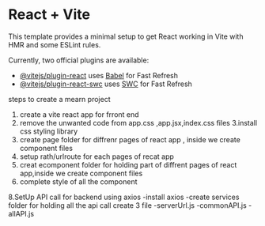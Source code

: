 # React + Vite

This template provides a minimal setup to get React working in Vite with HMR and some ESLint rules.

Currently, two official plugins are available:

- [@vitejs/plugin-react](https://github.com/vitejs/vite-plugin-react/blob/main/packages/plugin-react/README.md) uses [Babel](https://babeljs.io/) for Fast Refresh
- [@vitejs/plugin-react-swc](https://github.com/vitejs/vite-plugin-react-swc) uses [SWC](https://swc.rs/) for Fast Refresh




 steps to create a mearn project 
  1. create  a vite react app for frront end
  2. remove the unwanted code from app.css ,app.jsx,index.css files
  3.install css styling library
4. create page folder for diffrenr pages of react app , inside we create component files
5. setup rath/urlroute for each pages of recat app
6. creat ecomponent folder for holding part of diffrent  pages of react app,inside we create component files
7. complete style of all the component 

8.SetUp API call  for backend using axios
    -install axios
    -create services folder for holding all the api call
          create 3 file
                  -serverUrl.js
                  -commonAPI.js
                  -allAPI.js
